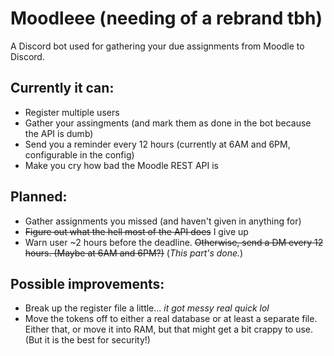 # Moodleee (needing of a rebrand tbh)
 A Discord bot used for gathering your due assignments from Moodle to Discord.

## Currently it can:
- Register multiple users
- Gather your assingments (and mark them as done in the bot because the API is dumb)
- Send you a reminder every 12 hours (currently at 6AM and 6PM, configurable in the config)
- Make you cry how bad the Moodle REST API is

## Planned:
- Gather assignments you missed (and haven't given in anything for)
- <s>Figure out what the hell most of the API does</s> I give up
- Warn user ~2 hours before the deadline. <s>Otherwise, send a DM every 12 hours. (Maybe at 6AM and 6PM?)</s> (<i>This part's done.</i>)

## Possible improvements:
- Break up the register file a little... <i>it got messy real quick lol</i>
- Move the tokens off to either a real database or at least a separate file. Either that, or move it into RAM, but that might get a bit crappy to use. (But it is the best for security!)